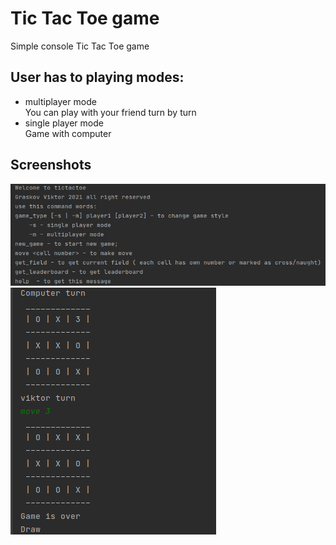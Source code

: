 # Tic Tac Toe game

Simple console Tic Tac Toe game

## User has to playing modes:
* multiplayer mode  
You can play with your friend turn by turn 
* single player mode  
Game with computer 
 
## Screenshots
![](https://github.com/vicras/Leverx/blob/master/tictactoe/docs/img/message.png "Start message")
![](https://github.com/vicras/Leverx/blob/master/tictactoe/docs/img/draw.png "Draw")


